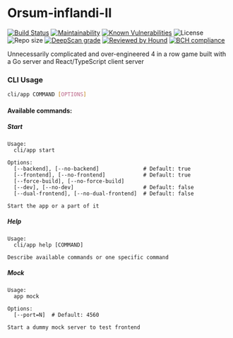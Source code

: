 # Orsum-inflandi-II

[![Build Status](https://semaphoreci.com/api/v1/orsa-scholis/orsum-inflandi-ii/branches/develop/shields_badge.svg)](https://semaphoreci.com/orsa-scholis/orsum-inflandi-ii)
[![Maintainability](https://api.codeclimate.com/v1/badges/d853daa69ca35eb79268/maintainability)](https://codeclimate.com/github/orsa-scholis/orsum-inflandi-II/maintainability)
[![Known Vulnerabilities](https://snyk.io/test/github/orsa-scholis/orsum-inflandi-II/badge.svg?targetFile=frontend%2Fpackage.json)](https://snyk.io/test/github/orsa-scholis/orsum-inflandi-II?targetFile=frontend%2Fpackage.json)
![License](https://img.shields.io/github/license/orsa-scholis/orsum-inflandi-II.svg) ![Repo size](https://img.shields.io/github/repo-size/orsa-scholis/orsum-inflandi-II.svg)
[![DeepScan grade](https://deepscan.io/api/teams/3648/projects/5377/branches/41232/badge/grade.svg)](https://deepscan.io/dashboard#view=project&tid=3648&pid=5377&bid=41232)
[![Reviewed by Hound](https://img.shields.io/badge/Reviewed_by-Hound-8E64B0.svg)](https://houndci.com)
[![BCH compliance](https://bettercodehub.com/edge/badge/orsa-scholis/orsum-inflandi-II?branch=develop)](https://bettercodehub.com/)

Unnecessarily complicated and over-engineered 4 in a row game built with a Go server and React/TypeScript client server

### CLI Usage

```bash
cli/app COMMAND [OPTIONS]
```

#### Available commands:

##### Start

```text
Usage:
  cli/app start

Options:
  [--backend], [--no-backend]              # Default: true
  [--frontend], [--no-frontend]            # Default: true
  [--force-build], [--no-force-build]      
  [--dev], [--no-dev]                      # Default: false
  [--dual-frontend], [--no-dual-frontend]  # Default: false

Start the app or a part of it
```

##### Help


```text
Usage:
  cli/app help [COMMAND]

Describe available commands or one specific command
```

##### Mock

```text
Usage:
  app mock

Options:
  [--port=N]  # Default: 4560

Start a dummy mock server to test frontend
```
